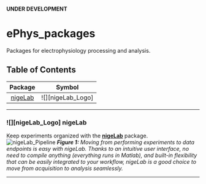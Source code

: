 **UNDER DEVELOPMENT**

# ePhys_packages #
Packages for electrophysiology processing and analysis.

## Table of Contents ##
|    Package    |     Symbol    |
|:-------------:|:-------------:|
| [nigeLab](https://github.com/m053m716/ePhys_packages#-organize-experiments "nigeLab") | ![][nigeLab_Logo] |

---

### ![][nigeLab_Logo] nigeLab ###
Keep experiments organized with the [**nigeLab**](https://github.com/m053m716/ePhys_packages/tree/master/%2BnigeLab) package.  
![nigeLab_Pipeline]
_**Figure 1:** Moving from performing experiments to data endpoints is easy with nigeLab. Thanks to an intuitive user interface, no need to compile anything (everything runs in Matlab), and built-in flexibility that can be easily integrated to your workflow, nigeLab is a good choice to move from acquisition to analysis seamlessly._  
  
---

[nigeLab_Pipeline]: https://github.com/m053m716/ePhys_packages/blob/master/%2BnigeLab/img/DataPipeline_Overview.JPG "nigeLab Pipeline Overview"
[nigeLab_LogoSmall]: https://github.com/m053m716/ePhys_packages/blob/master/%2BnigeLab/img/nigeLab_LogoSmall.PNG "nigeLab"
[nigeLab_LogoLarge]: https://github.com/m053m716/ePhys_packages/blob/master/%2BnigeLab/img/nigeLab_Logo.PNG "nigeLab"
